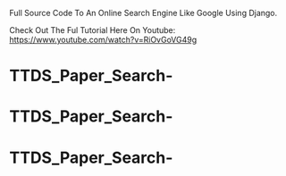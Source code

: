 Full Source Code To An Online Search Engine Like Google Using Django.

Check Out The Ful Tutorial Here On Youtube: https://www.youtube.com/watch?v=RiOvGoVG49g
# TTDS_Paper_Search-
# TTDS_Paper_Search-
# TTDS_Paper_Search-
